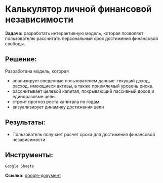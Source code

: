 # Калькулятор личной финансовой независимости
**Задача:** разработать интерактивную модель, которая позволяет пользователю рассчитать персональный срок достижения финансовой свободы.
## Решение:  
Разработана модель, которая  
* анализирует введенные пользователем данные: текущий доход, расход, имеющиеся активы, а также приемлемый уровень риска.
* рассчитывает целевой капитал, покрывающий пассивный доход и единоразовые цели.
*	строит прогноз роста капитала по годам 
*	визуализирует динамику достижения цели

## Результаты:
*	Пользователь получает расчет срока для достижения финансовой независимости

## Инструменты:  
`Google Sheets`

**Ссылка:** [google-документ](https://docs.google.com/spreadsheets/d/1P-1ih0g5_4wurT51Res4PEAj0iqJnuZoOIuhgjhkHPI/edit?usp=drive_link)
